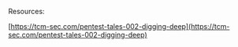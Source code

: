 Resources:

[https://tcm-sec.com/pentest-tales-002-digging-deep](https://tcm-sec.com/pentest-tales-002-digging-deep)